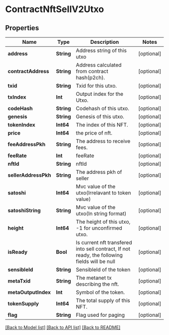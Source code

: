 # ContractNftSellV2Utxo

## Properties
Name | Type | Description | Notes
------------ | ------------- | ------------- | -------------
**address** | **String** | Address string of this utxo | [optional] 
**contractAddress** | **String** | Address calculated from contract hash(p2ch). | [optional] 
**txid** | **String** | Txid for this utxo. | [optional] 
**txIndex** | **Int** | Output index for the Utxo. | [optional] 
**codeHash** | **String** | Codehash of this utxo. | [optional] 
**genesis** | **String** | Genesis of this utxo. | [optional] 
**tokenIndex** | **Int64** | The index of this NFT. | [optional] 
**price** | **Int64** | the price of nft. | [optional] 
**feeAddressPkh** | **String** | The address to receive fees. | [optional] 
**feeRate** | **Int** | feeRate | [optional] 
**nftId** | **String** | nftId | [optional] 
**sellerAddressPkh** | **String** | The address pkh of seller | [optional] 
**satoshi** | **Int64** | Mvc value of the utxo(Irrelavant to token value) | [optional] 
**satoshiString** | **String** | Mvc value of the utxo(In string format) | [optional] 
**height** | **Int64** | The height of this utxo, -1 for unconfirmed utxo. | [optional] 
**isReady** | **Bool** | Is current nft transfered into sell contract, If not ready, the following fields will be null | [optional] 
**sensibleId** | **String** | SensibleId of the token | [optional] 
**metaTxid** | **String** | The metanet tx describing the nft. | [optional] 
**metaOutputIndex** | **Int** | Symbol of the token. | [optional] 
**tokenSupply** | **Int64** | The total supply of this NFT. | [optional] 
**flag** | **String** | Flag used for paging | [optional] 

[[Back to Model list]](../README.md#documentation-for-models) [[Back to API list]](../README.md#documentation-for-api-endpoints) [[Back to README]](../README.md)


